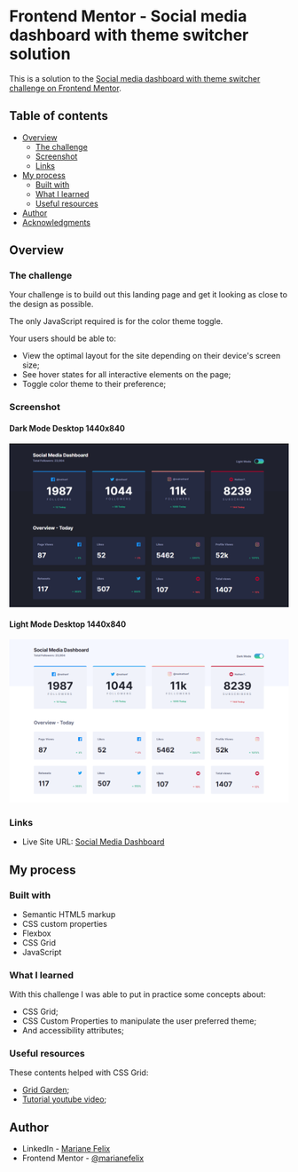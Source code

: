 # Frontend Mentor - Social media dashboard with theme switcher solution

This is a solution to the [Social media dashboard with theme switcher challenge on Frontend Mentor](https://www.frontendmentor.io/challenges/social-media-dashboard-with-theme-switcher-6oY8ozp_H).

## Table of contents

- [Overview](#overview)
  - [The challenge](#the-challenge)
  - [Screenshot](#screenshot)
  - [Links](#links)
- [My process](#my-process)
  - [Built with](#built-with)
  - [What I learned](#what-i-learned)
  - [Useful resources](#useful-resources)
- [Author](#author)
- [Acknowledgments](#acknowledgments)

## Overview

### The challenge

Your challenge is to build out this landing page and get it looking as close to the design as possible.

The only JavaScript required is for the color theme toggle.

Your users should be able to:
- View the optimal layout for the site depending on their device's screen size;
- See hover states for all interactive elements on the page;
- Toggle color theme to their preference;

### Screenshot

#### Dark Mode Desktop 1440x840
![](./.github/dark_mode_desktop_1440x840.png)

#### Light Mode Desktop 1440x840
![](./.github/light_mode_desktop_1440x840.png)

### Links

- Live Site URL: [Social Media Dashboard](https://social-media-dashboard-one-jet.vercel.app/)

## My process

### Built with

- Semantic HTML5 markup
- CSS custom properties
- Flexbox
- CSS Grid
- JavaScript

### What I learned

With this challenge I was able to put in practice some concepts about:
- CSS Grid;
- CSS Custom Properties to manipulate the user preferred theme;
- And accessibility attributes;

### Useful resources

These contents helped with CSS Grid:
- [Grid Garden](http://cssgridgarden.com/);
- [Tutorial youtube video](https://youtu.be/rg7Fvvl3taU);

## Author

- LinkedIn - [Mariane Felix](https://www.linkedin.com/in/mariane-felix/)
- Frontend Mentor - [@marianefelix](https://www.frontendmentor.io/profile/marianefelix)